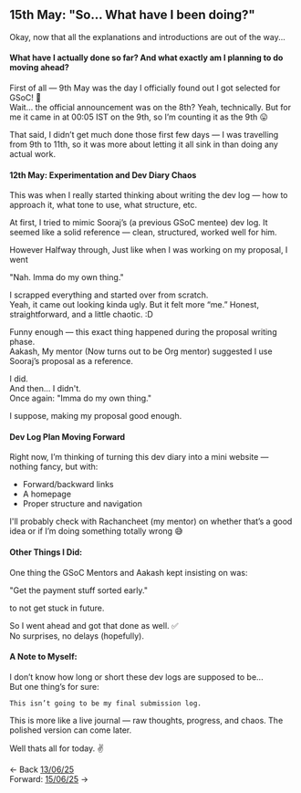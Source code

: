 ## 15th May: "So... What have I been doing?"

Okay, now that all the explanations and introductions are out of the way...

#### What have I actually done so far? And what exactly am I planning to do moving ahead?

First of all — 9th May was the day I officially found out I got selected for GSoC! 🎉 <br>
Wait... the official announcement was on the 8th? Yeah, technically. But for me it came in at 00:05 IST on the 9th, so I’m counting it as the 9th 😛

That said, I didn’t get much done those first few days — I was travelling from 9th to 11th, so it was more about letting it all sink in than doing any actual work.

#### 12th May: Experimentation and Dev Diary Chaos

This was when I really started thinking about writing the dev log — how to approach it, what tone to use, what structure, etc.

At first, I tried to mimic Sooraj’s (a previous GSoC mentee) dev log. It seemed like a solid reference — clean, structured, worked well for him.

However Halfway through, Just like when I was working on my proposal, I went 

"Nah. Imma do my own thing."

I scrapped everything and started over from scratch.<br>
Yeah, it came out looking kinda ugly. But it felt more “me.” Honest, straightforward, and a little chaotic. :D

Funny enough — this exact thing happened during the proposal writing phase.<br>
Aakash, My mentor (Now turns out to be Org mentor) suggested I use Sooraj’s proposal as a reference.

I did.<br>
And then... I didn't.<br>
Once again: "Imma do my own thing."<br>

I suppose, making my proposal good enough.

#### Dev Log Plan Moving Forward

Right now, I’m thinking of turning this dev diary into a mini website — nothing fancy, but with:

- Forward/backward links
- A homepage
- Proper structure and navigation

I'll probably check with Rachancheet (my mentor) on whether that’s a good idea or if I’m doing something totally wrong 😅

#### Other Things I Did:

One thing the GSoC Mentors and Aakash kept insisting on was:

"Get the payment stuff sorted early."

to not get stuck in future.

So I went ahead and got that done as well. ✅<br>
No surprises, no delays (hopefully).

#### A Note to Myself:

I don’t know how long or short these dev logs are supposed to be...<br>
But one thing’s for sure:

    This isn’t going to be my final submission log.

This is more like a live journal — raw thoughts, progress, and chaos. The polished version can come later.

Well thats all for today. ✌️

<- Back [13/06/25](May_13_25.md)<br> 
Forward: [15/06/25](May_15_25.md) ->
